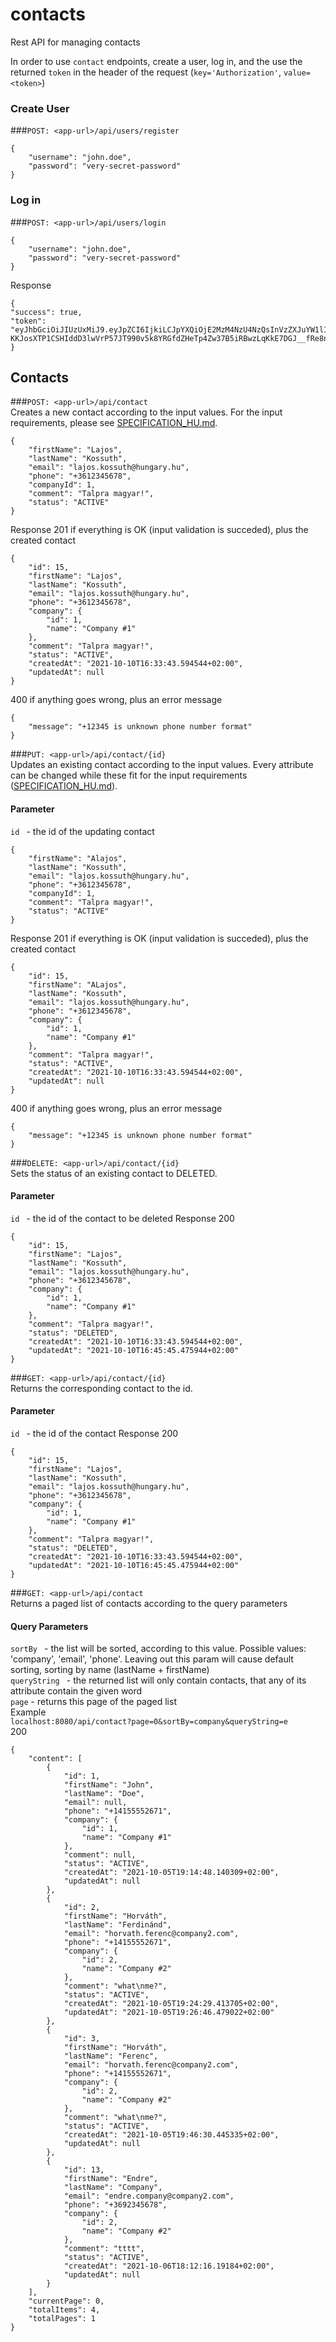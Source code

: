 # contacts
Rest API for managing contacts

In order to use `contact` endpoints, create a user, log in, and the use the returned `token` in the header of the request (`key='Authorization'`, `value=<token>`)
### Create User

###`POST: <app-url>/api/users/register`<br>
```
{
    "username": "john.doe",
    "password": "very-secret-password"
}
```


### Log in

###`POST: <app-url>/api/users/login`<br>
```
{
    "username": "john.doe",
    "password": "very-secret-password"
}
```
Response
```
{
"success": true,
"token": "eyJhbGciOiJIUzUxMiJ9.eyJpZCI6IjkiLCJpYXQiOjE2MzM4NzU4NzQsInVzZXJuYW1lIjoiaGVsbG82In0.kWko-KKJosXTP1CSHIddD3lwVrP57JT990v5k8YRGfdZHeTp4Zw37B5iRBwzLqKkE7DGJ__fRe8n1kVxqtwmJA"
}
```
## Contacts
###`POST: <app-url>/api/contact`<br>
Creates a new contact according to the input values. For the input requirements, please see  [SPECIFICATION_HU.md](SPECIFICATION_HU.md).
```
{
    "firstName": "Lajos",
    "lastName": "Kossuth",
    "email": "lajos.kossuth@hungary.hu",
    "phone": "+3612345678",
    "companyId": 1,
    "comment": "Talpra magyar!",
    "status": "ACTIVE"
}
```
Response 
201 if everything is OK (input validation is succeded), plus the created contact
```
{
    "id": 15,
    "firstName": "Lajos",
    "lastName": "Kossuth",
    "email": "lajos.kossuth@hungary.hu",
    "phone": "+3612345678",
    "company": {
        "id": 1,
        "name": "Company #1"
    },
    "comment": "Talpra magyar!",
    "status": "ACTIVE",
    "createdAt": "2021-10-10T16:33:43.594544+02:00",
    "updatedAt": null
}
```
400 if anything goes wrong, plus an error message
```
{
    "message": "+12345 is unknown phone number format"
}
```
###`PUT: <app-url>/api/contact/{id}`<br>
Updates an existing contact according to the input values. Every attribute can be changed while these fit for the input requirements ([SPECIFICATION_HU.md](SPECIFICATION_HU.md)).
#### Parameter
`id ` - the id of the updating contact
```
{
    "firstName": "Alajos",
    "lastName": "Kossuth",
    "email": "lajos.kossuth@hungary.hu",
    "phone": "+3612345678",
    "companyId": 1,
    "comment": "Talpra magyar!",
    "status": "ACTIVE"
}
```
Response
201 if everything is OK (input validation is succeded), plus the created contact
```
{
    "id": 15,
    "firstName": "ALajos",
    "lastName": "Kossuth",
    "email": "lajos.kossuth@hungary.hu",
    "phone": "+3612345678",
    "company": {
        "id": 1,
        "name": "Company #1"
    },
    "comment": "Talpra magyar!",
    "status": "ACTIVE",
    "createdAt": "2021-10-10T16:33:43.594544+02:00",
    "updatedAt": null
}
```
400 if anything goes wrong, plus an error message
```
{
    "message": "+12345 is unknown phone number format"
}
```
###`DELETE: <app-url>/api/contact/{id}`<br>
Sets the status of an existing contact to DELETED.
#### Parameter
`id ` - the id of the contact to be deleted
Response
200
```
{
    "id": 15,
    "firstName": "Lajos",
    "lastName": "Kossuth",
    "email": "lajos.kossuth@hungary.hu",
    "phone": "+3612345678",
    "company": {
        "id": 1,
        "name": "Company #1"
    },
    "comment": "Talpra magyar!",
    "status": "DELETED",
    "createdAt": "2021-10-10T16:33:43.594544+02:00",
    "updatedAt": "2021-10-10T16:45:45.475944+02:00"
}
```
###`GET: <app-url>/api/contact/{id}`<br>
Returns the corresponding contact to the id.
#### Parameter
`id ` - the id of the contact
Response
200
```
{
    "id": 15,
    "firstName": "Lajos",
    "lastName": "Kossuth",
    "email": "lajos.kossuth@hungary.hu",
    "phone": "+3612345678",
    "company": {
        "id": 1,
        "name": "Company #1"
    },
    "comment": "Talpra magyar!",
    "status": "DELETED",
    "createdAt": "2021-10-10T16:33:43.594544+02:00",
    "updatedAt": "2021-10-10T16:45:45.475944+02:00"
}
```
###`GET: <app-url>/api/contact`<br>
Returns a paged list of contacts according to the query parameters
#### Query Parameters
`sortBy ` - the list will be sorted, according to this value. Possible values: 'company', 'email', 'phone'. Leaving out this param will cause default sorting, sorting by name (lastName + firstName)  <br>
`queryString ` - the returned list will only contain contacts, that any of its attribute contain the given word<br>
`page` - returns this page of the paged list<br>
Example<br>
`localhost:8080/api/contact?page=0&sortBy=company&queryString=e`<br>
200
```
{
    "content": [
        {
            "id": 1,
            "firstName": "John",
            "lastName": "Doe",
            "email": null,
            "phone": "+14155552671",
            "company": {
                "id": 1,
                "name": "Company #1"
            },
            "comment": null,
            "status": "ACTIVE",
            "createdAt": "2021-10-05T19:14:48.140309+02:00",
            "updatedAt": null
        },
        {
            "id": 2,
            "firstName": "Horváth",
            "lastName": "Ferdinánd",
            "email": "horvath.ferenc@company2.com",
            "phone": "+14155552671",
            "company": {
                "id": 2,
                "name": "Company #2"
            },
            "comment": "what\nme?",
            "status": "ACTIVE",
            "createdAt": "2021-10-05T19:24:29.413705+02:00",
            "updatedAt": "2021-10-05T19:26:46.479022+02:00"
        },
        {
            "id": 3,
            "firstName": "Horváth",
            "lastName": "Ferenc",
            "email": "horvath.ferenc@company2.com",
            "phone": "+14155552671",
            "company": {
                "id": 2,
                "name": "Company #2"
            },
            "comment": "what\nme?",
            "status": "ACTIVE",
            "createdAt": "2021-10-05T19:46:30.445335+02:00",
            "updatedAt": null
        },
        {
            "id": 13,
            "firstName": "Endre",
            "lastName": "Company",
            "email": "endre.company@company2.com",
            "phone": "+3692345678",
            "company": {
                "id": 2,
                "name": "Company #2"
            },
            "comment": "tttt",
            "status": "ACTIVE",
            "createdAt": "2021-10-06T18:12:16.19184+02:00",
            "updatedAt": null
        }
    ],
    "currentPage": 0,
    "totalItems": 4,
    "totalPages": 1
}
```


